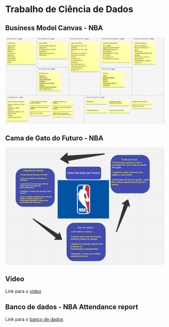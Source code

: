 # Trabalho de Ciência de Dados
## Business Model Canvas - NBA
![figura](https://github.com/OCRAM101HUB/Trabalho/blob/16c306e6fbe1121c4b9698e1690ff880f8756166/Captura%20de%20tela%202022-10-20%20221300.png)

## Cama de Gato do Futuro - NBA
<img src=https://github.com/OCRAM101HUB/Trabalho/blob/16c306e6fbe1121c4b9698e1690ff880f8756166/miro.png/>

## Video
Link para o [vídeo](https://drive.google.com/file/d/1ZuldfwX1VSZJzXPUsms0Ahw-G__2igKX/view?usp=sharing)

## Banco de dados - NBA Attendance report
Link para o [banco de dados](http://www.espn.com/nba/attendance/_/year/2020)
